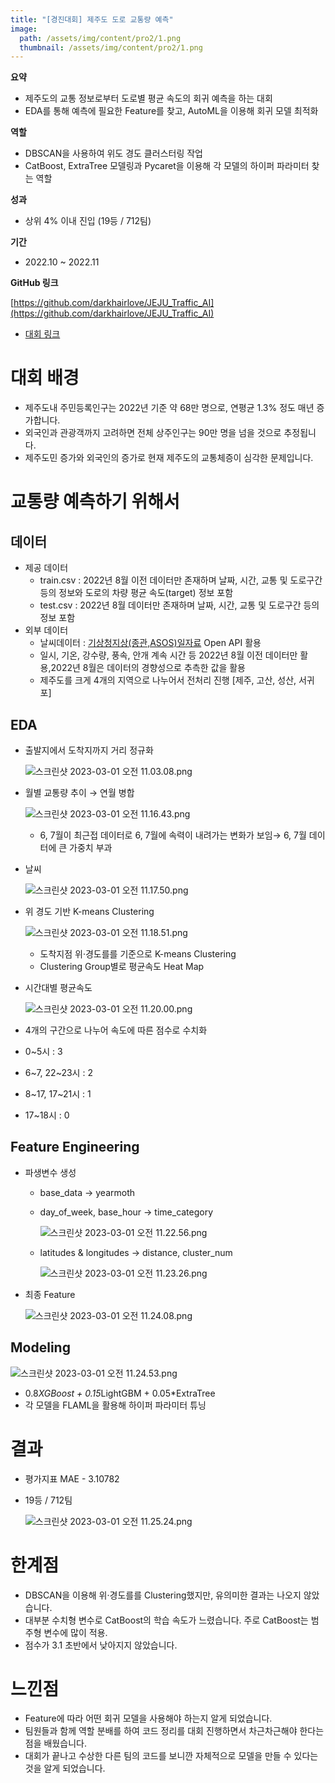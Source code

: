 ```yaml
---
title: "[경진대회] 제주도 도로 교통량 예측"
image: 
  path: /assets/img/content/pro2/1.png
  thumbnail: /assets/img/content/pro2/1.png
---
```



**요약**

- 제주도의 교통 정보로부터 도로별 평균 속도의 회귀 예측을 하는 대회
- EDA를 통해 예측에 필요한 Feature를 찾고, AutoML을 이용해 회귀 모델 최적화

**역할**

- DBSCAN을 사용하여 위도 경도 클러스터링 작업
- CatBoost, ExtraTree 모델링과 Pycaret을 이용해 각 모델의 하이퍼 파라미터 찾는 역할

**성과**

- 상위 4% 이내 진입 (19등 / 712팀)

**기간**

- 2022.10 ~ 2022.11

**GitHub 링크**

[https://github.com/darkhairlove/JEJU_Traffic_AI](https://github.com/darkhairlove/JEJU_Traffic_AI)

- [대회 링크](https://dacon.io/competitions/official/235985/overview/description)


# 대회 배경

- 제주도내 주민등록인구는 2022년 기준 약 68만 명으로, 연평균 1.3% 정도 매년 증가합니다.
- 외국인과 관광객까지 고려하면 전체 상주인구는 90만 명을 넘을 것으로 추정됩니다.
- 제주도민 증가와 외국인의 증가로 현재 제주도의 교통체증이 심각한 문제입니다.

# 교통량 예측하기 위해서

## 데이터

- 제공 데이터
    - train.csv : 2022년 8월 이전 데이터만 존재하며 날짜, 시간, 교통 및 도로구간 등의 정보와 도로의 차량 평균 속도(target) 정보 포함
    - test.csv : 2022년 8월 데이터만 존재하며 날짜, 시간, 교통 및 도로구간 등의 정보 포함
- 외부 데이터
    - 날씨데이터 : [기상청지상(종관,ASOS)일자료](https://data.kma.go.kr/data/grnd/selectAsosRltmList.do?pgmNo=36&tabNo=2#) Open API 활용
    - 일시, 기온, 강수량, 풍속, 안개 계속 시간 등
    2022년 8월 이전 데이터만 활용,2022년 8월은 데이터의 경향성으로 추측한 값을 활용
    - 제주도를 크게 4개의 지역으로 나누어서 전처리 진행
    [제주, 고산, 성산, 서귀포]

## EDA

- 출발지에서 도착지까지 거리 정규화
    
    ![스크린샷 2023-03-01 오전 11.03.08.png](/assets/img/content/pro2/2.png)
    
- 월별 교통량 추이 → 연월 병합
    
    ![스크린샷 2023-03-01 오전 11.16.43.png](/assets/img/content/pro2/3.png)
    
    - 6, 7월이 최근접 데이터로 6, 7월에 속력이 내려가는 변화가 보임→ 6, 7월 데이터에 큰 가중치 부과
- 날씨
    
    ![스크린샷 2023-03-01 오전 11.17.50.png](/assets/img/content/pro2/4.png)
    
- 위 경도 기반 K-means Clustering
    
    ![스크린샷 2023-03-01 오전 11.18.51.png](/assets/img/content/pro2/5.png)
    
    - 도착지점 위·경도를를 기준으로 K-means Clustering
    - Clustering Group별로 평균속도 Heat Map

- 시간대별 평균속도
    
    ![스크린샷 2023-03-01 오전 11.20.00.png](/assets/img/content/pro2/6.png)
    

- 4개의 구간으로 나누어 속도에 따른
점수로 수치화
- 0~5시 : 3
- 6~7, 22~23시 : 2
- 8~17, 17~21시 : 1
- 17~18시 : 0

## Feature Engineering

- 파생변수 생성
    - base_data → yearmoth
    - day_of_week, base_hour → time_category
        
        ![스크린샷 2023-03-01 오전 11.22.56.png](/assets/img/content/pro2/7.png)
        
    - latitudes & longitudes → distance, cluster_num
        
        ![스크린샷 2023-03-01 오전 11.23.26.png](/assets/img/content/pro2/8.png)
        
- 최종 Feature
    
    ![스크린샷 2023-03-01 오전 11.24.08.png](/assets/img/content/pro2/9.png)
    

## Modeling

![스크린샷 2023-03-01 오전 11.24.53.png](/assets/img/content/pro2/10.png)

- 0.8*XGBoost + 0.15*LightGBM + 0.05*ExtraTree
- 각 모델을 FLAML을 활용해 하이퍼 파라미터 튜닝

# 결과

- 평가지표 MAE - 3.10782
- 19등 / 712팀
    
    ![스크린샷 2023-03-01 오전 11.25.24.png](/assets/img/content/pro2/11.png)
    

# 한계점

- DBSCAN을 이용해 위·경도를를 Clustering했지만, 유의미한 결과는 나오지 않았습니다.
- 대부분 수치형 변수로 CatBoost의 학습 속도가 느렸습니다. 주로 CatBoost는 범주형 변수에 많이 적용.
- 점수가 3.1 초반에서 낮아지지 않았습니다.

# 느낀점

- Feature에 따라 어떤 회귀 모델을 사용해야 하는지 알게 되었습니다.
- 팀원들과 함께 역할 분배를 하여 코드 정리를 대회 진행하면서 차근차근해야 한다는 점을 배웠습니다.
- 대회가 끝나고 수상한 다른 팀의 코드를 보니깐 자체적으로 모델을 만들 수 있다는 것을 알게 되었습니다.
